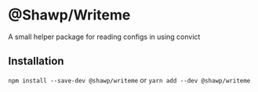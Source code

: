 # @Shawp/Writeme

A small helper package for reading configs in using convict

## Installation

`npm install --save-dev @shawp/writeme`
or
`yarn add --dev @shawp/writeme`

